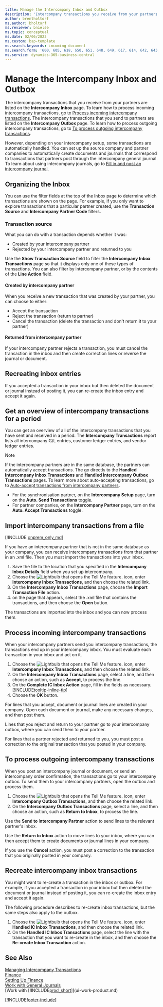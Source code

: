 ```yaml
---
title: Manage the Intercompany Inbox and Outbox
description: 'Intercompany transactions you receive from your partners are listed in the intercompany inbox, where you process them manually or automatically.'
author: brentholtorf
ms.author: bholtorf
ms.reviewer: bnielse
ms.topic: conceptual
ms.date: 02/06/2023
ms.custom: bap-template
ms.search.keywords: incoming document
ms.search.form: '600, 605, 618, 650, 651, 648, 649, 617, 614, 642, 643, 640, 641, 613, 616, 646, 647, 644, 645, 615, 619, 612, 638, 639, 636, 637, 611'
ms.service: dynamics-365-business-central
---
```

# Manage the Intercompany Inbox and Outbox

The intercompany transactions that you receive from your partners are listed on the **Intercompany Inbox** page. To learn how to process incoming intercompany transactions, go to [Process incoming intercompany transactions](#process-incoming-intercompany-transactions). The intercompany transactions that you send to partners are listed on the **Intercompany Outbox** page. To learn how to process outgoing intercompany transactions, go to [To process outgoing intercompany transactions](#to-process-outgoing-intercompany-transactions).

However, depending on your intercompany setup, some transactions are automatically handled. You can set up the source company and partner companies to automatically create documents and journals that correspond to transactions that partners post through the intercompany general journal. To learn about using intercompany journals, go to [Fill in and post an intercompany journal](intercompany-how-work-documents-journals.md#fill-in-and-post-an-intercompany-journal).  

## Organizing the Inbox  

You can use the filter fields at the top of the Inbox page to determine which transactions are shown on the page. For example, if you only want to explore transactions that a particular partner created, use the **Transaction Source** and **Intercompany Partner Code** filters.  

### Transaction source  

What you can do with a transaction depends whether it was:  

* Created by your intercompany partner  
* Rejected by your intercompany partner and returned to you  

Use the **Show Transaction Source** field to filter the **Intercompany Inbox Transactions** page so that it displays only one of these types of transactions. You can also filter by intercompany partner, or by the contents of the **Line Action** field.  

#### Created by intercompany partner  

 When you receive a new transaction that was created by your partner, you can choose to either:

* Accept the transaction  
* Reject the transaction (return to partner)  
* Cancel the transaction (delete the transaction and don't return it to your partner)  

#### Returned from intercompany partner  

If your intercompany partner rejects a transaction, you must cancel the transaction in the inbox and then create correction lines or reverse the journal or document.  

## Recreating inbox entries  

If you accepted a transaction in your inbox but then deleted the document or journal instead of posting it, you can re-create the inbox entry and accept it again.  

## Get an overview of intercompany transactions for a period  

You can get an overview of all of the intercompany transactions that you have sent and received in a period. The **Intercompany Transactions** report lists all intercompany G/L entries, customer ledger entries, and vendor ledger entries.

> [!NOTE]  
> If the intercompany partners are in the same database, the partners can automatically accept transactions. The go directly to the **Handled Intercompany Inbox Transactions** and **Handled Intercompany Outbox Transactions** pages. To learn more about auto-accepting transactions, go to [Auto-accept transactions from intercompany partners](intercompany-how-setup.md#auto-accept-transactions-from-intercompany-partners).  
>
> * For the synchronisation partner, on the **Intercompany Setup** page, turn on the **Auto. Send Transactions** toggle.
> * For partner companies, on the **Intercompany Partner** page, turn on the **Auto. Accept Transactions** toggle.  

## Import intercompany transactions from a file

[!INCLUDE [onprem_only_md](includes/onprem_only_md.md)]

If you have an intercompany partner that is not in the same database as your company, you can receive intercompany transactions from that partner in an .xml file. Then you must import the transactions into your inbox.  

1. Save the file to the location that you specified in the **Intercompany Inbox Details** field when you set up intercompany.  
2. Choose the ![Lightbulb that opens the Tell Me feature.](media/ui-search/search_small.png "Tell me what you want to do") icon, enter **Intercompany Inbox Transactions**, and then choose the related link.
3. On the **Intercompany Inbox Transactions** page, choose the **Import Transaction File** action.  
4. on the page that appears, select the .xml file that contains the transactions, and then choose the **Open** button.  

The transactions are imported into the inbox and you can now process them.

## Process incoming intercompany transactions  

When your intercompany partners send you intercompany transactions, the transactions end up in your intercompany inbox. You must evaluate each transaction in your inbox and act on it.  

1. Choose the ![Lightbulb that opens the Tell Me feature.](media/ui-search/search_small.png "Tell me what you want to do") icon, enter **Intercompany Inbox Transactions**, and then choose the related link.  
2. On the **Intercompany Inbox Transactions** page, select a line, and then choose an action, such as **Accept**, to process the line.
3. On the **Complete IC Inbox Action** page, fill in the fields as necessary. [!INCLUDE[tooltip-inline-tip](includes/tooltip-inline-tip_md.md)]
4. Choose the **OK** button.  

For lines that you accept, document or journal lines are created in your company. Open each document or journal, make any necessary changes, and then post them.  

Lines that you reject and return to your partner go to your intercompany outbox, where you can send them to your partner.

For lines that a partner rejected and returned to you, you must post a correction to the original transaction that you posted in your company.

## To process outgoing intercompany transactions  

When you post an intercompany journal or document, or send an intercompany order confirmation, the transactions go to your intercompany outbox. To send them to your intercompany partners, open the outbox and process them.  

1. Choose the ![Lightbulb that opens the Tell Me feature.](media/ui-search/search_small.png "Tell me what you want to do") icon, enter **Intercompany Outbox Transactions**, and then choose the related link.  
2. On the **Intercompany Outbox Transactions** page, select a line, and then choose an action, such as **Return to Inbox**, to process the line.

Use the **Send to Intercompany Partner** action to send lines to the relevant partner's inbox.

Use the **Return to Inbox** action to move lines to your inbox, where you can then accept them to create documents or journal lines in your company.  

If you use the **Cancel** action, you must post a correction to the transaction that you originally posted in your company.  

## Recreate intercompany inbox transactions  

You might want to re-create a transaction in the inbox or outbox. For example, if you accepted a transaction in your inbox but then deleted the document or journal instead of posting it, you can re-create the inbox entry and accept it again.  

The following procedure describes to re-create inbox transactions, but the same steps also apply to the outbox.

1. Choose the ![Lightbulb that opens the Tell Me feature.](media/ui-search/search_small.png "Tell me what you want to do") icon, enter **Handled IC Inbox Transactions**, and then choose the related link.  
2. On the **Handled IC Inbox Transactions** page, select the line with the transaction that you want to re-create in the inbox, and then choose the **Re-create Inbox Transaction** action.  

## See Also

[Managing Intercompany Transactions](intercompany-manage.md)  
[Finance](finance.md)  
[Setting Up Finance](finance-setup-finance.md)  
[Work with General Journals](ui-work-general-journals.md)  
[Work with [!INCLUDE[prod_short](includes/prod_short.md)]](ui-work-product.md)


[!INCLUDE[footer-include](includes/footer-banner.md)]
